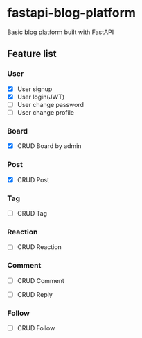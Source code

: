 # fastapi-blog-platform
Basic blog platform built with FastAPI

## Feature list

### User
- [x] User signup
- [x] User login(JWT)
- [ ] User change password
- [ ] User change profile

### Board
- [x] CRUD Board by admin

### Post
- [x] CRUD Post

### Tag
- [ ] CRUD Tag

### Reaction
- [ ] CRUD Reaction

### Comment
- [ ] CRUD Comment
- [ ] CRUD Reply


### Follow
- [ ] CRUD Follow
